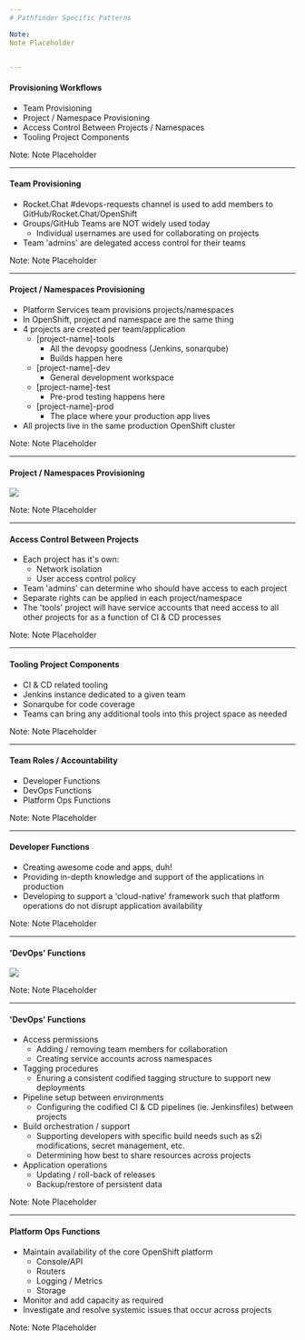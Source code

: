 ```yaml
---
# Pathfinder Specific Patterns

Note:
Note Placeholder


---
```

#### Provisioning Workflows
- Team Provisioning
- Project / Namespace Provisioning
- Access Control Between Projects / Namespaces
- Tooling Project Components

Note:
Note Placeholder


---
#### Team Provisioning
- Rocket.Chat #devops-requests channel is used to add members to GitHub/Rocket.Chat/OpenShift
- Groups/GitHub Teams are NOT widely used today
    - Individual usernames are used for collaborating on projects
- Team 'admins' are delegated access control for their teams

Note:
Note Placeholder


---
#### Project / Namespaces Provisioning
- Platform Services team provisions projects/namespaces
- In OpenShift, project and namespace are the same thing
- 4 projects are created per team/application
    - [project-name]-tools
        - All the devopsy goodness (Jenkins, sonarqube)
        - Builds happen here
    - [project-name]-dev
        - General development workspace
    - [project-name]-test
        - Pre-prod testing happens here
    - [project-name]-prod
        - The place where your production app lives
- All projects live in the same production OpenShift cluster

Note:
Note Placeholder


---
#### Project / Namespaces Provisioning
![](content/03_pathfinder_specific_patterns/projects.png)<!-- .element style="border: 0; background: None; box-shadow: None" -->

Note:
Note Placeholder


---
#### Access Control Between Projects
- Each project has it's own: 
    - Network isolation
    - User access control policy
- Team 'admins' can determine who should have access to each project
- Separate rights can be applied in each project/namespace
- The 'tools' project will have service accounts that need access to all other projects for as a function of CI & CD processes

Note:
Note Placeholder


---
#### Tooling Project Components
- CI & CD related tooling
- Jenkins instance dedicated to a given team
- Sonarqube for code coverage 
- Teams can bring any additional tools into this project space as needed

Note:
Note Placeholder


---
#### Team Roles / Accountability
- Developer Functions
- DevOps Functions
- Platform Ops Functions

Note:
Note Placeholder


---
#### Developer Functions
- Creating awesome code and apps, duh!
- Providing in-depth knowledge and support of the applications in production
- Developing to support a 'cloud-native' framework such that platform operations do not disrupt application availability

Note:
Note Placeholder


---
#### 'DevOps' Functions
![](content/03_pathfinder_specific_patterns/devops.png)<!-- .element style="border: 0; background: None; box-shadow: None" -->

Note:
Note Placeholder


---
#### 'DevOps' Functions
- Access permissions
    - Adding / removing team members for collaboration
    - Creating service accounts across namespaces
- Tagging procedures
    - Enuring a consistent codified tagging structure to support new deployments
- Pipeline setup between environments
    - Configuring the codified CI & CD pipelines (ie. Jenkinsfiles) between projects
- Build orchestration / support
    - Supporting developers with specific build needs such as s2i modifications, secret management, etc.
    - Determining how best to share resources across projects
- Application operations
    - Updating / roll-back of releases
    - Backup/restore of persistent data

Note:
Note Placeholder


---
#### Platform Ops Functions
- Maintain availability of the core OpenShift platform
    - Console/API
    - Routers
    - Logging / Metrics
    - Storage
- Monitor and add capacity as required
- Investigate and resolve systemic issues that occur across projects

Note:
Note Placeholder


